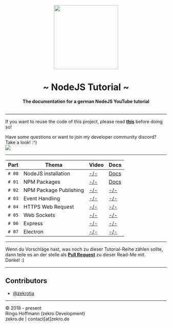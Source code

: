  <div align="center">
     <img src="https://zekro.de/src/nodejs_logo.png" width="200"/>
     <h1>~ NodeJS Tutorial ~</h1>
     <strong>The documentation for a german NodeJS YouTube tutorial</strong><br><br>
 </div>

---

If you want to reuse the code of this project, please read **[this](http://s.zekro.de/codepolicy)** before doing so!

Have some questions or want to join my developer community discord? Take a look! :^)
<br/><a href="http://discord.zekro.de"><img src="https://discordapp.com/api/guilds/307084334198816769/embed.png"/></a>

----

 Part | Thema | Video | Docs
------|-------|-------|------
`# 00` | NodeJS installation | [-/-]() | [Docs](https://github.com/zekroTutorials/NodeJSTutorial/tree/master/00-installation)
`# 01` | NPM Packages | [-/-]() | [Docs](https://github.com/zekroTutorials/NodeJSTutorial/tree/master/01-npmpackages)
`# 02` | NPM Package Publishing | [-/-]() | [-/-]()
`# 03` | Event Handling | [-/-]() | [-/-]()
`# 04` | HTTPS Web Request | [-/-]() | [-/-]()
`# 05` | Web Sockets | [-/-]() | [-/-]()
`# 06` | Express | [-/-]() | [-/-]()
`# 07` | Electron | [-/-]() | [-/-]()

---

Wenn du Vorschläge hast, was noch zu dieser Tutorial-Reihe zählen sollte, dann teile es an der stelle als [**Pull Request**](https://github.com/zekroTutorials/NodeJSTutorial/pulls) zu dieser Read-Me mit.  
Danke! :)

---

## Contributors

- [@zekrotja](https://github.com/zekrotja)

---

© 2018 - present  
Ringo Hoffmann (zekro Development)  
zekro.de | contact[at]zekro.de

